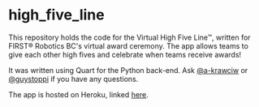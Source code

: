 # high_five_line

This repository holds the code for the Virtual High Five Line™, written for FIRST® Robotics BC's virtual award ceremony. The app allows teams to give each other high fives and celebrate when teams receive awards!

It was written using Quart for the Python back-end. Ask [@a-krawciw](https://github.com/a-krawciw) or [@guystoppi](https://github.com/guystoppi) if you have any questions.

The app is hosted on Heroku, linked [here](http://high-five-line.herokuapp.com/).
